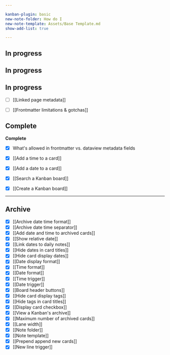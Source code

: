 ```yaml
---

kanban-plugin: basic
new-note-folder: How do I
new-note-template: Assets/Base Template.md
show-add-list: true

---
```


## In progress



## In progress



## In progress

- [ ] [[Linked page metadata]]
- [ ] [[Frontmatter limitations & gotchas]]


## Complete

**Complete**
- [x] What's allowed in frontmatter vs. dataview metadata fields
- [x] [[Add a time to a card]]
- [x] [[Add a date to a card]]
- [x] [[Search a Kanban board]]
- [x] [[Create a Kanban board]]


***

## Archive

- [x] [[Archive date time format]]
- [x] [[Archive date time separator]]
- [x] [[Add date and time to archived cards]]
- [x] [[Show relative date]]
- [x] [[Link dates to daily notes]]
- [x] [[Hide dates in card titles]]
- [x] [[Hide card display dates]]
- [x] [[Date display format]]
- [x] [[Time format]]
- [x] [[Date format]]
- [x] [[Time trigger]]
- [x] [[Date trigger]]
- [x] [[Board header buttons]]
- [x] [[Hide card display tags]]
- [x] [[Hide tags in card titles]]
- [x] [[Display card checkbox]]
- [x] [[View a Kanban's archive]]
- [x] [[Maximum number of archived cards]]
- [x] [[Lane width]]
- [x] [[Note folder]]
- [x] [[Note template]]
- [x] [[Prepend append new cards]]
- [x] [[New line trigger]]
